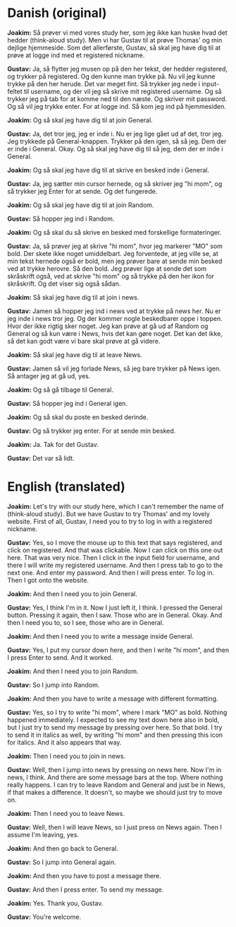 
# Danish (original)
**Joakim:** Så prøver vi med vores study her, som jeg ikke kan huske hvad det hedder (think-aloud study). Men vi har Gustav til at prøve Thomas' og min dejlige hjemmeside. Som det allerførste, Gustav, så skal jeg have dig til at prøve at logge ind med et registered nickname.

**Gustav:** Ja, så flytter jeg musen op på den her tekst, der hedder registered, og trykker på registered. Og den kunne man trykke på. Nu vil jeg kunne trykke på den her herude. Det var meget fint. Så trykker jeg nede i input-feltet til username, og der vil jeg så skrive mit registered username. Og så trykker jeg på tab for at komme ned til den næste. Og skriver mit password. Og så vil jeg trykke enter. For at logge ind. Så kom jeg ind på hjemmesiden.

**Joakim:** Og så skal jeg have dig til at join General.

**Gustav:** Ja, det tror jeg, jeg er inde i. Nu er jeg lige gået ud af det, tror jeg. Jeg trykkede på General-knappen. Trykker på den igen, så så jeg. Dem der er inde i General. Okay. Og så skal jeg have dig til så jeg, dem der er inde i General.

**Joakim:** Og så skal jeg have dig til at skrive en besked inde i General. 

**Gustav:** Ja, jeg sætter min cursor hernede, og så skriver jeg "hi mom", og så trykker jeg Enter for at sende. Og det fungerede.

**Joakim:** Og så skal jeg have dig til at join Random.

**Gustav:** Så hopper jeg ind i Random.

**Joakim:** Og så skal du så skrive en besked med forskellige formateringer.

**Gustav:** Ja, så prøver jeg at skrive "hi mom", hvor jeg markerer "MO" som bold. Der skete ikke noget umiddelbart. Jeg forventede, at jeg ville se, at min tekst hernede også er bold, men jeg prøver bare at sende min besked ved at trykke herovre. Så den bold. Jeg prøver lige at sende det som skråskrift også, ved at skrive "hi mom" og så trykke på den her ikon for skråskrift. Og det viser sig også sådan.

**Joakim:** Så skal jeg have dig til at join i news.

**Gustav:** Jamen så hopper jeg ind i news ved at trykke på news her. Nu er jeg inde i news tror jeg. Og der kommer nogle beskedbarer oppe i toppen. Hvor der ikke rigtig sker noget. Jeg kan prøve at gå ud af Random og General og så kun være i News, hvis det kan gøre noget. Det kan det ikke, så det kan godt være vi bare skal prøve at gå videre.

**Joakim:** Så skal jeg have dig til at leave News.

**Gustav:** Jamen så vil jeg forlade News, så jeg bare trykker på News igen. Så antager jeg at gå ud, yes.

**Joakim:** Og så gå tilbage til General.

**Gustav:** Så hopper jeg ind i General igen.

**Joakim:** Og så skal du poste en besked derinde.

**Gustav:** Og så trykker jeg enter. For at sende min besked.

**Joakim:** Ja. Tak for det Gustav.

**Gustav:** Det var så lidt.


# English (translated)
**Joakim:** Let's try with our study here, which I can't remember the name of (think-aloud study). But we have Gustav to try Thomas' and my lovely website. First of all, Gustav, I need you to try to log in with a registered nickname.

**Gustav:** Yes, so I move the mouse up to this text that says registered, and click on registered. And that was clickable. Now I can click on this one out here. That was very nice. Then I click in the input field for username, and there I will write my registered username. And then I press tab to go to the next one. And enter my password. And then I will press enter. To log in. Then I got onto the website.

**Joakim:** And then I need you to join General.

**Gustav:** Yes, I think I'm in it. Now I just left it, I think. I pressed the General button. Pressing it again, then I saw. Those who are in General. Okay. And then I need you to, so I see, those who are in General.

**Joakim:** And then I need you to write a message inside General.

**Gustav:** Yes, I put my cursor down here, and then I write "hi mom", and then I press Enter to send. And it worked.

**Joakim:** And then I need you to join Random.

**Gustav:** So I jump into Random.

**Joakim:** And then you have to write a message with different formatting.

**Gustav:** Yes, so I try to write "hi mom", where I mark "MO" as bold. Nothing happened immediately. I expected to see my text down here also in bold, but I just try to send my message by pressing over here. So that bold. I try to send it in italics as well, by writing "hi mom" and then pressing this icon for italics. And it also appears that way.

**Joakim:** Then I need you to join in news.

**Gustav:** Well, then I jump into news by pressing on news here. Now I'm in news, I think. And there are some message bars at the top. Where nothing really happens. I can try to leave Random and General and just be in News, if that makes a difference. It doesn't, so maybe we should just try to move on.

**Joakim:** Then I need you to leave News.

**Gustav:** Well, then I will leave News, so I just press on News again. Then I assume I'm leaving, yes.

**Joakim:** And then go back to General.

**Gustav:** So I jump into General again.

**Joakim:** And then you have to post a message there.

**Gustav:** And then I press enter. To send my message.

**Joakim:** Yes. Thank you, Gustav.

**Gustav:** You're welcome.